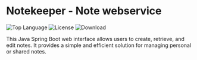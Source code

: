 # Notekeeper - Note webservice 
<div align="left">
  <img alt="Top Language" src="https://img.shields.io/github/languages/top/sergej-stk/notekeeper">
  <img alt="License" src="https://img.shields.io/github/license/sergej-stk/notekeeper?style=flat-square&color=blue">
  <img alt="Download" src="https://img.shields.io/github/downloads/sergej-stk/notekeeper/total">
</div>

This Java Spring Boot web interface allows users to create, retrieve, and edit notes. It provides a simple and efficient solution for managing personal or shared notes.
